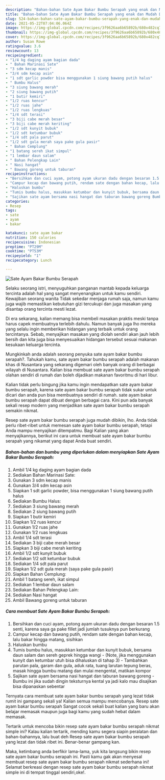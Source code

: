 ```yaml
---
description: "Bahan-bahan Sate Ayam Bakar Bumbu Serapah yang enak dan Mudah Dibuat"
title: "Bahan-bahan Sate Ayam Bakar Bumbu Serapah yang enak dan Mudah Dibuat"
slug: 524-bahan-bahan-sate-ayam-bakar-bumbu-serapah-yang-enak-dan-mudah-dibuat
date: 2021-05-22T07:04:06.064Z
image: https://img-global.cpcdn.com/recipes/3f9626aa6b65892b/680x482cq70/sate-ayam-bakar-bumbu-serapah-foto-resep-utama.jpg
thumbnail: https://img-global.cpcdn.com/recipes/3f9626aa6b65892b/680x482cq70/sate-ayam-bakar-bumbu-serapah-foto-resep-utama.jpg
cover: https://img-global.cpcdn.com/recipes/3f9626aa6b65892b/680x482cq70/sate-ayam-bakar-bumbu-serapah-foto-resep-utama.jpg
author: Susan Rowe
ratingvalue: 3.6
reviewcount: 13
recipeingredient:
- "1/4 kg daging ayam bagian dada"
- " Bahan Marinasi Sate"
- "3 sdm kecap manis"
- "3/4 sdm kecap asin"
- "1 sdt garlic powder bisa menggunakan 1 siung bawang putih halus"
- " Bumbu Halus"
- "3 siung bawang merah"
- "2 siung bawang putih"
- "1 butir kemiri"
- "1/2 ruas kencur"
- "1/2 ruas jahe"
- "1/2 ruas lengkuas"
- "1/4 sdt terasi"
- "3 biji cabe merah besar"
- "3 biji cabe merah keriting"
- "1/2 sdt kunyit bubuk"
- "1/2 sdt ketumbar bubuk"
- "1/4 sdt pala parut"
- "1/2 sdt gula merah saya pake gula pasir"
- " Bahan Cemplung"
- "1 batang sereh ikat simpul"
- "1 lembar daun salam"
- " Bahan Pelengkap Lain"
- " Nasi hangat"
- " Bawang goreng untuk taburan"
recipeinstructions:
- "Bersihkan dan cuci ayam, potong ayam ukuran dadu dengan besaran 1.5 senti, karena saya ga pake fillet jadi jumlah tusuknya pun berkurang"
- "Campur kecap dan bawang putih, rendam sate dengan bahan kecap, lalu bakar hingga matang, sisihkan"
- "Haluskan bumbu"
- "Tumis bumbu halus, masukkan ketumbar dan kunyit bubuk, bersama daun salam dan sereh geprek hingga wangi (Note, jika menggunakan kunyit dan ketumbar utuh bisa dihaluskan di tahap 3) Tambahkan parutan pala, garam dan gula, aduk rata, tuang larutan tepung beras, masak hingga bumbu matang dan mulai mengental, matikan kompor"
- "Sajikan sate ayam bersama nasi hangat dan taburan bawang goreng Bumbu ini jika sudah dingin teksturnya kental ya jadi kalo mau disajikan bisa dipanaskan sebentar"
categories:
- Resep
tags:
- sate
- ayam
- bakar

katakunci: sate ayam bakar 
nutrition: 150 calories
recipecuisine: Indonesian
preptime: "PT29M"
cooktime: "PT53M"
recipeyield: "1"
recipecategory: Lunch

---
```



![Sate Ayam Bakar Bumbu Serapah](https://img-global.cpcdn.com/recipes/3f9626aa6b65892b/680x482cq70/sate-ayam-bakar-bumbu-serapah-foto-resep-utama.jpg)

Selaku seorang istri, menyuguhkan panganan mantab kepada keluarga tercinta adalah hal yang sangat menyenangkan untuk kamu sendiri. Kewajiban seorang  wanita Tidak sekedar menjaga rumah saja, namun kamu juga wajib memastikan kebutuhan gizi tercukupi dan juga masakan yang disantap orang tercinta mesti lezat.

Di era  sekarang, kalian memang bisa membeli masakan praktis meski tanpa harus capek membuatnya terlebih dahulu. Namun banyak juga lho mereka yang selalu ingin memberikan hidangan yang terbaik untuk orang tercintanya. Sebab, menyajikan masakan yang diolah sendiri akan jauh lebih bersih dan kita juga bisa menyesuaikan hidangan tersebut sesuai makanan kesukaan keluarga tercinta. 



Mungkinkah anda adalah seorang penyuka sate ayam bakar bumbu serapah?. Tahukah kamu, sate ayam bakar bumbu serapah adalah makanan khas di Nusantara yang sekarang digemari oleh banyak orang di berbagai wilayah di Nusantara. Kalian bisa membuat sate ayam bakar bumbu serapah olahan sendiri di rumah dan boleh dijadikan makanan favoritmu di hari libur.

Kalian tidak perlu bingung jika kamu ingin mendapatkan sate ayam bakar bumbu serapah, karena sate ayam bakar bumbu serapah tidak sukar untuk dicari dan anda pun bisa membuatnya sendiri di rumah. sate ayam bakar bumbu serapah dapat dibuat dengan berbagai cara. Kini pun ada banyak sekali resep modern yang menjadikan sate ayam bakar bumbu serapah semakin nikmat.

Resep sate ayam bakar bumbu serapah juga mudah dibikin, lho. Anda tidak perlu ribet-ribet untuk memesan sate ayam bakar bumbu serapah, tetapi Anda mampu menyajikan ditempatmu. Bagi Kalian yang akan menyajikannya, berikut ini cara untuk membuat sate ayam bakar bumbu serapah yang nikamat yang dapat Anda buat sendiri.

<!--inarticleads1-->

##### Bahan-bahan dan bumbu yang diperlukan dalam menyiapkan Sate Ayam Bakar Bumbu Serapah:

1. Ambil 1/4 kg daging ayam bagian dada
1. Sediakan  Bahan Marinasi Sate:
1. Gunakan 3 sdm kecap manis
1. Gunakan 3/4 sdm kecap asin
1. Siapkan 1 sdt garlic powder, bisa menggunakan 1 siung bawang putih halus
1. Sediakan  Bumbu Halus:
1. Sediakan 3 siung bawang merah
1. Sediakan 2 siung bawang putih
1. Siapkan 1 butir kemiri
1. Siapkan 1/2 ruas kencur
1. Gunakan 1/2 ruas jahe
1. Gunakan 1/2 ruas lengkuas
1. Ambil 1/4 sdt terasi
1. Sediakan 3 biji cabe merah besar
1. Siapkan 3 biji cabe merah keriting
1. Ambil 1/2 sdt kunyit bubuk
1. Sediakan 1/2 sdt ketumbar bubuk
1. Sediakan 1/4 sdt pala parut
1. Siapkan 1/2 sdt gula merah (saya pake gula pasir)
1. Siapkan  Bahan Cemplung:
1. Ambil 1 batang sereh, ikat simpul
1. Sediakan 1 lembar daun salam
1. Sediakan  Bahan Pelengkap Lain:
1. Sediakan  Nasi hangat
1. Ambil  Bawang goreng untuk taburan




<!--inarticleads2-->

##### Cara membuat Sate Ayam Bakar Bumbu Serapah:

1. Bersihkan dan cuci ayam, potong ayam ukuran dadu dengan besaran 1.5 senti, karena saya ga pake fillet jadi jumlah tusuknya pun berkurang
1. Campur kecap dan bawang putih, rendam sate dengan bahan kecap, lalu bakar hingga matang, sisihkan
1. Haluskan bumbu
1. Tumis bumbu halus, masukkan ketumbar dan kunyit bubuk, bersama daun salam dan sereh geprek hingga wangi - (Note, jika menggunakan kunyit dan ketumbar utuh bisa dihaluskan di tahap 3) - Tambahkan parutan pala, garam dan gula, aduk rata, tuang larutan tepung beras, masak hingga bumbu matang dan mulai mengental, matikan kompor
1. Sajikan sate ayam bersama nasi hangat dan taburan bawang goreng - Bumbu ini jika sudah dingin teksturnya kental ya jadi kalo mau disajikan bisa dipanaskan sebentar




Ternyata cara membuat sate ayam bakar bumbu serapah yang lezat tidak rumit ini gampang sekali ya! Kalian semua mampu mencobanya. Resep sate ayam bakar bumbu serapah Sangat cocok sekali buat kalian yang baru akan belajar memasak maupun juga bagi kamu yang sudah hebat dalam memasak.

Tertarik untuk mencoba bikin resep sate ayam bakar bumbu serapah nikmat simple ini? Kalau kalian tertarik, mending kamu segera siapin peralatan dan bahan-bahannya, lalu buat deh Resep sate ayam bakar bumbu serapah yang lezat dan tidak ribet ini. Benar-benar gampang kan. 

Maka, ketimbang anda berfikir lama-lama, yuk kita langsung bikin resep sate ayam bakar bumbu serapah ini. Pasti kamu gak akan menyesal membuat resep sate ayam bakar bumbu serapah nikmat sederhana ini! Selamat berkreasi dengan resep sate ayam bakar bumbu serapah nikmat simple ini di tempat tinggal sendiri,oke!.

